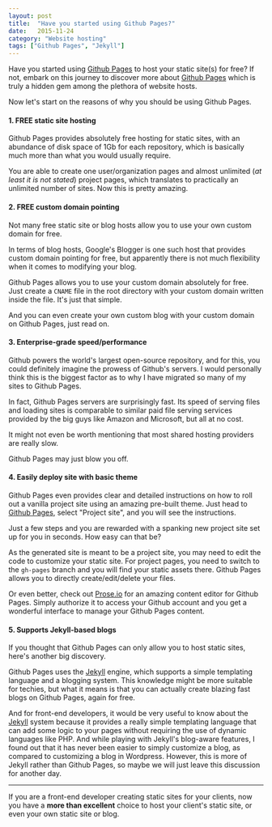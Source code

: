 ```yaml
---
layout: post
title:  "Have you started using Github Pages?"
date:   2015-11-24
category: "Website hosting"
tags: ["Github Pages", "Jekyll"]
---
```


Have you started using [Github Pages](https://pages.github.com/) to host your static site(s) for free? If not, embark on this journey to discover more about [Github Pages](https://pages.github.com/) which is truly a hidden gem among the plethora of website hosts.

Now let's start on the reasons of why you should be using Github Pages.

#### 1. FREE static site hosting ####

Github Pages provides absolutely free hosting for static sites, with an abundance of disk space of 1Gb for each repository, which is basically much more than what you would usually require.

You are able to create one user/organization pages and almost unlimited (*at least it is not stated*) project pages, which translates to practically an unlimited number of sites. Now this is pretty amazing.

#### 2. FREE custom domain pointing ####

Not many free static site or blog hosts allow you to use your own custom domain for free.

In terms of blog hosts, Google's Blogger is one such host that provides custom domain pointing for free, but apparently there is not much flexibility when it comes to modifying your blog.

Github Pages allows you to use your custom domain absolutely for free. Just create a `CNAME` file in the root directory with your custom domain written inside the file. It's just that simple.

And you can even create your own custom blog with your custom domain on Github Pages, just read on.

#### 3. Enterprise-grade speed/performance ####

Github powers the world's largest open-source repository, and for this, you could definitely imagine the prowess of Github's servers. I would personally think this is the biggest factor as to why I have migrated so many of my sites to Github Pages.

In fact, Github Pages servers are surprisingly fast. Its speed of serving files and loading sites is comparable to similar paid file serving services provided by the big guys like Amazon and Microsoft, but all at no cost.

It might not even be worth mentioning that most shared hosting providers are really slow.

Github Pages may just blow you off.

#### 4. Easily deploy site with basic theme ####

Github Pages even provides clear and detailed instructions on how to roll out a vanilla project site using an amazing pre-built theme. Just head to [Github Pages](https://pages.github.com/), select "Project site", and you will see the instructions.

Just a few steps and you are rewarded with a spanking new project site set up for you in seconds. How easy can that be?

As the generated site is meant to be a project site, you may need to edit the code to customize your static site. For project pages, you need to switch to the `gh-pages` branch and you will find your static assets there. Github Pages allows you to directly create/edit/delete your files.

Or even better, check out [Prose.io](http://prose.io/) for an amazing content editor for Github Pages. Simply authorize it to access your Github account and you get a wonderful interface to manage your Github Pages content.

#### 5. Supports Jekyll-based blogs ####

If you thought that Github Pages can only allow you to host static sites, here's another big discovery.

Github Pages uses the [Jekyll](http://jekyllrb.com/) engine, which supports a simple templating language and a blogging system. This knowledge might be more suitable for techies, but what it means is that you can actually create blazing fast blogs on Github Pages, again for free.

And for front-end developers, it would be very useful to know about the [Jekyll](http://jekyllrb.com/) system because it provides a really simple templating language that can add some logic to your pages without requiring the use of dynamic languages like PHP. And while playing with Jekyll's blog-aware features, I found out that it has never been easier to simply customize a blog, as compared to customizing a blog in Wordpress. However, this is more of Jekyll rather than Github Pages, so maybe we will just leave this discussion for another day.

---

If you are a front-end developer creating static sites for your clients, now you have a **more than excellent** choice to host your client's static site, or even your own static site or blog.